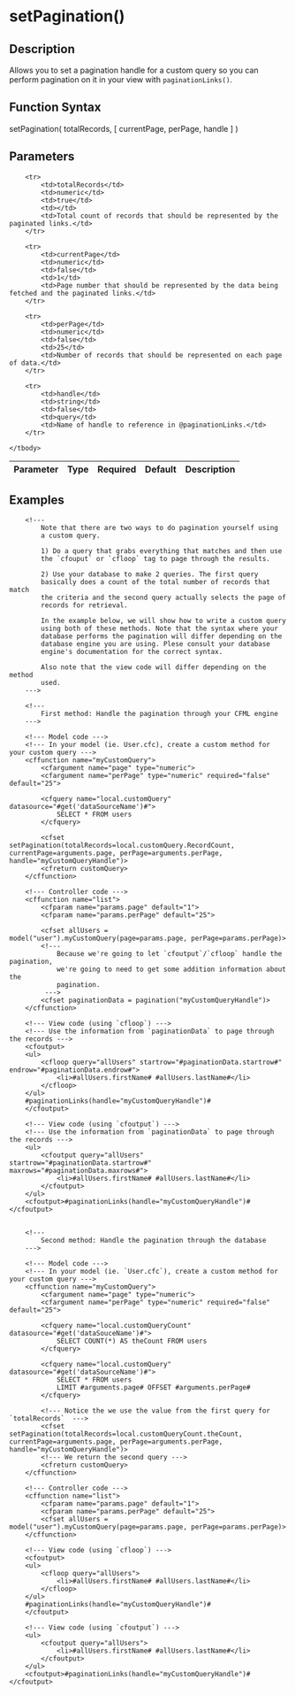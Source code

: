 # setPagination()

## Description
Allows you to set a pagination handle for a custom query so you can perform pagination on it in your view with `paginationLinks()`.

## Function Syntax
setPagination( totalRecords, [ currentPage, perPage, handle ] )


## Parameters
<table>
	<thead>
		<tr>
			<th>Parameter</th>
			<th>Type</th>
			<th>Required</th>
			<th>Default</th>
			<th>Description</th>
		</tr>
	</thead>
	<tbody>
		
		<tr>
			<td>totalRecords</td>
			<td>numeric</td>
			<td>true</td>
			<td></td>
			<td>Total count of records that should be represented by the paginated links.</td>
		</tr>
		
		<tr>
			<td>currentPage</td>
			<td>numeric</td>
			<td>false</td>
			<td>1</td>
			<td>Page number that should be represented by the data being fetched and the paginated links.</td>
		</tr>
		
		<tr>
			<td>perPage</td>
			<td>numeric</td>
			<td>false</td>
			<td>25</td>
			<td>Number of records that should be represented on each page of data.</td>
		</tr>
		
		<tr>
			<td>handle</td>
			<td>string</td>
			<td>false</td>
			<td>query</td>
			<td>Name of handle to reference in @paginationLinks.</td>
		</tr>
		
	</tbody>
</table>


## Examples
	
		<!---
			Note that there are two ways to do pagination yourself using
			a custom query.

			1) Do a query that grabs everything that matches and then use
			the `cfouput` or `cfloop` tag to page through the results.

			2) Use your database to make 2 queries. The first query
			basically does a count of the total number of records that match
			the criteria and the second query actually selects the page of
			records for retrieval.

			In the example below, we will show how to write a custom query
			using both of these methods. Note that the syntax where your
			database performs the pagination will differ depending on the
			database engine you are using. Plese consult your database
			engine's documentation for the correct syntax.

			Also note that the view code will differ depending on the method
			used.
		--->

		<!---
			First method: Handle the pagination through your CFML engine
		--->

		<!--- Model code --->
		<!--- In your model (ie. User.cfc), create a custom method for your custom query --->
		<cffunction name="myCustomQuery">
			<cfargument name="page" type="numeric">
			<cfargument name="perPage" type="numeric" required="false" default="25">

			<cfquery name="local.customQuery" datasource="#get('dataSourceName')#">
				SELECT * FROM users
			</cfquery>

			<cfset setPagination(totalRecords=local.customQuery.RecordCount, currentPage=arguments.page, perPage=arguments.perPage, handle="myCustomQueryHandle")>
			<cfreturn customQuery>
		</cffunction>

		<!--- Controller code --->
		<cffunction name="list">
			<cfparam name="params.page" default="1">
			<cfparam name="params.perPage" default="25">

			<cfset allUsers = model("user").myCustomQuery(page=params.page, perPage=params.perPage)>
			<!---
				Because we're going to let `cfoutput`/`cfloop` handle the pagination,
				we're going to need to get some addition information about the
				pagination.
			 --->
			<cfset paginationData = pagination("myCustomQueryHandle")>
		</cffunction>

		<!--- View code (using `cfloop`) --->
		<!--- Use the information from `paginationData` to page through the records --->
		<cfoutput>
		<ul>
		    <cfloop query="allUsers" startrow="#paginationData.startrow#" endrow="#paginationData.endrow#">
		        <li>#allUsers.firstName# #allUsers.lastName#</li>
		    </cfloop>
		</ul>
		#paginationLinks(handle="myCustomQueryHandle")#
		</cfoutput>

		<!--- View code (using `cfoutput`) --->
		<!--- Use the information from `paginationData` to page through the records --->
		<ul>
		    <cfoutput query="allUsers" startrow="#paginationData.startrow#" maxrows="#paginationData.maxrows#">
		        <li>#allUsers.firstName# #allUsers.lastName#</li>
		    </cfoutput>
		</ul>
		<cfoutput>#paginationLinks(handle="myCustomQueryHandle")#</cfoutput>


		<!---
			Second method: Handle the pagination through the database
		--->

		<!--- Model code --->
		<!--- In your model (ie. `User.cfc`), create a custom method for your custom query --->
		<cffunction name="myCustomQuery">
			<cfargument name="page" type="numeric">
			<cfargument name="perPage" type="numeric" required="false" default="25">

			<cfquery name="local.customQueryCount" datasource="#get('dataSouceName')#">
				SELECT COUNT(*) AS theCount FROM users
			</cfquery>

			<cfquery name="local.customQuery" datasource="#get('dataSourceName')#">
				SELECT * FROM users
				LIMIT #arguments.page# OFFSET #arguments.perPage#
			</cfquery>

			<!--- Notice the we use the value from the first query for `totalRecords`  --->
			<cfset setPagination(totalRecords=local.customQueryCount.theCount, currentPage=arguments.page, perPage=arguments.perPage, handle="myCustomQueryHandle")>
			<!--- We return the second query --->
			<cfreturn customQuery>
		</cffunction>

		<!--- Controller code --->
		<cffunction name="list">
			<cfparam name="params.page" default="1">
			<cfparam name="params.perPage" default="25">
			<cfset allUsers = model("user").myCustomQuery(page=params.page, perPage=params.perPage)>
		</cffunction>

		<!--- View code (using `cfloop`) --->
		<cfoutput>
		<ul>
		    <cfloop query="allUsers">
		        <li>#allUsers.firstName# #allUsers.lastName#</li>
		    </cfloop>
		</ul>
		#paginationLinks(handle="myCustomQueryHandle")#
		</cfoutput>

		<!--- View code (using `cfoutput`) --->
		<ul>
		    <cfoutput query="allUsers">
		        <li>#allUsers.firstName# #allUsers.lastName#</li>
		    </cfoutput>
		</ul>
		<cfoutput>#paginationLinks(handle="myCustomQueryHandle")#</cfoutput>
